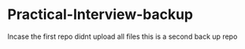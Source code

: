 # Practical-Interview-backup
Incase the first repo didnt upload all files this is a second back up repo
